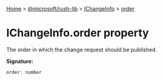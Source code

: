 [Home](./index) &gt; [@microsoft/rush-lib](./rush-lib.md) &gt; [IChangeInfo](./rush-lib.ichangeinfo.md) &gt; [order](./rush-lib.ichangeinfo.order.md)

# IChangeInfo.order property

The order in which the change request should be published.

**Signature:**
```javascript
order: number
```
